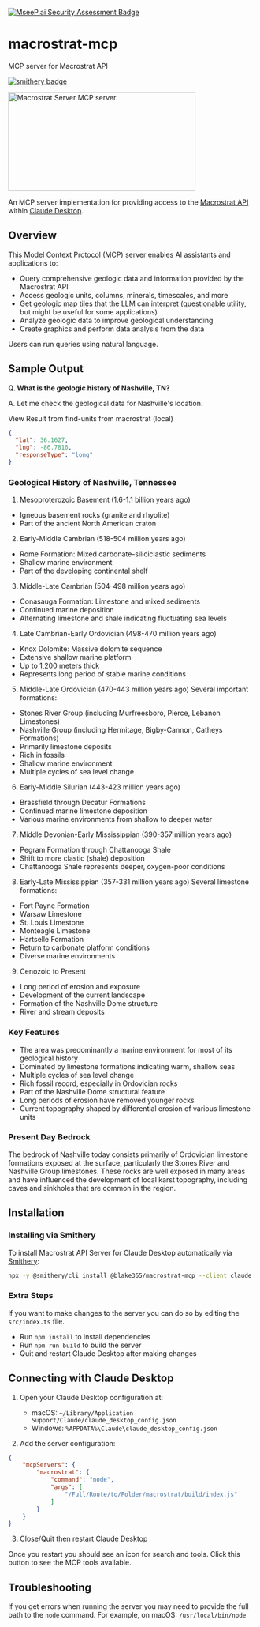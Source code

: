 [![MseeP.ai Security Assessment Badge](https://mseep.net/pr/blake365-macrostrat-mcp-badge.png)](https://mseep.ai/app/blake365-macrostrat-mcp)

# macrostrat-mcp
MCP server for Macrostrat API

[![smithery badge](https://smithery.ai/badge/@blake365/macrostrat-mcp)](https://smithery.ai/server/@blake365/macrostrat-mcp)

<a href="https://glama.ai/mcp/servers/v67anfiq0s">
  <img width="380" height="200" src="https://glama.ai/mcp/servers/v67anfiq0s/badge" alt="Macrostrat Server MCP server" />
</a>

An MCP server implementation for providing access to the [Macrostrat API](https://macrostrat.org/api) within [Claude Desktop](https://claude.ai/download).

## Overview

This Model Context Protocol (MCP) server enables AI assistants and applications to:

- Query comprehensive geologic data and information provided by the Macrostrat API
- Access geologic units, columns, minerals, timescales, and more
- Get geologic map tiles that the LLM can interpret (questionable utility, but might be useful for some applications)
- Analyze geologic data to improve geological understanding
- Create graphics and perform data analysis from the data

Users can run queries using natural language.

## Sample Output

**Q. What is the geologic history of Nashville, TN?**

A. 
Let me check the geological data for Nashville's location.

View Result from find-units from macrostrat (local)
```json
{
  "lat": 36.1627,
  "lng": -86.7816,
  "responseType": "long"
}
```

### Geological History of Nashville, Tennessee
1. Mesoproterozoic Basement (1.6-1.1 billion years ago)
- Igneous basement rocks (granite and rhyolite)
- Part of the ancient North American craton

2. Early-Middle Cambrian (518-504 million years ago)
- Rome Formation: Mixed carbonate-siliciclastic sediments
- Shallow marine environment
- Part of the developing continental shelf

3. Middle-Late Cambrian (504-498 million years ago)
- Conasauga Formation: Limestone and mixed sediments
- Continued marine deposition
- Alternating limestone and shale indicating fluctuating sea levels

4. Late Cambrian-Early Ordovician (498-470 million years ago)
- Knox Dolomite: Massive dolomite sequence
- Extensive shallow marine platform
- Up to 1,200 meters thick
- Represents long period of stable marine conditions

5. Middle-Late Ordovician (470-443 million years ago)
Several important formations:
- Stones River Group (including Murfreesboro, Pierce, Lebanon Limestones)
- Nashville Group (including Hermitage, Bigby-Cannon, Catheys Formations)
- Primarily limestone deposits
- Rich in fossils
- Shallow marine environment
- Multiple cycles of sea level change

6. Early-Middle Silurian (443-423 million years ago)
- Brassfield through Decatur Formations
- Continued marine limestone deposition
- Various marine environments from shallow to deeper water

7. Middle Devonian-Early Mississippian (390-357 million years ago)
- Pegram Formation through Chattanooga Shale
- Shift to more clastic (shale) deposition
- Chattanooga Shale represents deeper, oxygen-poor conditions

8. Early-Late Mississippian (357-331 million years ago)
Several limestone formations:
- Fort Payne Formation
- Warsaw Limestone
- St. Louis Limestone
- Monteagle Limestone
- Hartselle Formation
- Return to carbonate platform conditions
- Diverse marine environments

9. Cenozoic to Present
- Long period of erosion and exposure
- Development of the current landscape
- Formation of the Nashville Dome structure
- River and stream deposits

### Key Features
- The area was predominantly a marine environment for most of its geological history
- Dominated by limestone formations indicating warm, shallow seas
- Multiple cycles of sea level change
- Rich fossil record, especially in Ordovician rocks
- Part of the Nashville Dome structural feature
- Long periods of erosion have removed younger rocks
- Current topography shaped by differential erosion of various limestone units

### Present Day Bedrock
The bedrock of Nashville today consists primarily of Ordovician limestone formations exposed at the surface, particularly the Stones River and Nashville Group limestones. These rocks are well exposed in many areas and have influenced the development of local karst topography, including caves and sinkholes that are common in the region.

## Installation

### Installing via Smithery

To install Macrostrat API Server for Claude Desktop automatically via [Smithery](https://smithery.ai/server/@blake365/macrostrat-mcp):

```bash
npx -y @smithery/cli install @blake365/macrostrat-mcp --client claude
```

### Extra Steps

If you want to make changes to the server you can do so by editing the `src/index.ts` file.
- Run `npm install` to install dependencies
- Run `npm run build` to build the server
- Quit and restart Claude Desktop after making changes


## Connecting with Claude Desktop

1. Open your Claude Desktop configuration at:
   - macOS: `~/Library/Application Support/Claude/claude_desktop_config.json`
   - Windows: `%APPDATA%\Claude\claude_desktop_config.json`

2. Add the server configuration:
```json
{
    "mcpServers": {
        "macrostrat": {
            "command": "node",
            "args": [
                "/Full/Route/to/Folder/macrostrat/build/index.js"
            ]
        }
    }
}
```

3. Close/Quit then restart Claude Desktop

Once you restart you should see an icon for search and tools. Click this button to see the MCP tools available.

## Troubleshooting

If you get errors when running the server you may need to provide the full path to the `node` command. For example, on macOS: `/usr/local/bin/node`
